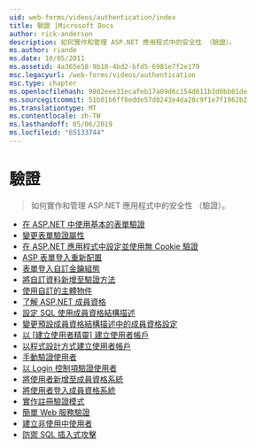 ```yaml
---
uid: web-forms/videos/authentication/index
title: 驗證 |Microsoft Docs
author: rick-anderson
description: 如何實作和管理 ASP.NET 應用程式中的安全性 （驗證）。
ms.author: riande
ms.date: 10/05/2011
ms.assetid: 4a365e58-9b18-4bd2-bfd5-6981e7f2e179
msc.legacyurl: /web-forms/videos/authentication
msc.type: chapter
ms.openlocfilehash: 9802eee31ecafeb17a09d6c154d811b3d0bb01de
ms.sourcegitcommit: 51b01b6ff8edde57d8243e4da28c9f1e7f1962b2
ms.translationtype: MT
ms.contentlocale: zh-TW
ms.lasthandoff: 05/06/2019
ms.locfileid: "65133744"
---
```

# <a name="authentication"></a>驗證

> 如何實作和管理 ASP.NET 應用程式中的安全性 （驗證）。

- [在 ASP.NET 中使用基本的表單驗證](using-basic-forms-authentication-in-aspnet.md)
- [變更表單驗證屬性](how-to-change-the-forms-authentication-properties.md)
- [在 ASP.NET 應用程式中設定並使用無 Cookie 驗證](how-to-setup-and-use-cookie-less-authentication-in-an-aspnet-application.md)
- [ASP 表單登入重新配置](asp-forms-login-relocation.md)
- [表單登入自訂金鑰組態](forms-login-custom-key-configuration.md)
- [將自訂資料新增至驗證方法](add-custom-data-to-the-authentication-method.md)
- [使用自訂的主體物件](use-custom-principal-objects.md)
- [了解 ASP.NET 成員資格](understanding-aspnet-memberships.md)
- [設定 SQL 使用成員資格結構描述](configuring-sql-to-work-with-membership-schemas.md)
- [變更預設成員資格結構描述中的成員資格設定](changing-membership-settings-in-the-default-membership-schema.md)
- [以 [建立使用者精靈] 建立使用者帳戶](creating-user-accounts-with-the-create-user-wizard.md)
- [以程式設計方式建立使用者帳戶](creating-user-accounts-programmatically.md)
- [手動驗證使用者](validating-users-manually.md)
- [以 Login 控制項驗證使用者](validating-users-with-the-login-control.md)
- [將使用者新增至成員資格系統](adding-users-to-your-membership-system.md)
- [將使用者登入成員資格系統](logging-users-into-your-membership-system.md)
- [實作註冊驗證模式](implement-the-registration-verification-pattern.md)
- [簡單 Web 服務驗證](simple-web-service-authentication.md)
- [建立非使用中使用者](creating-inactive-users.md)
- [防禦 SQL 插入式攻擊](sql-injection-defense.md)
